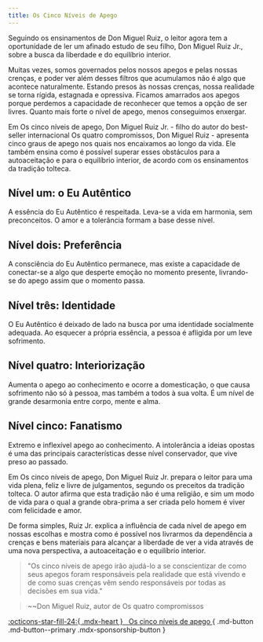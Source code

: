 ```yaml
---
title: Os Cinco Níveis de Apego
---
```


Seguindo os ensinamentos de Don Miguel Ruiz, o leitor agora tem a oportunidade de ler um afinado estudo de seu filho, Don Miguel Ruiz Jr., sobre a busca da liberdade e do equilíbrio interior.

 
Muitas vezes, somos governados pelos nossos apegos e pelas nossas crenças, e poder ver além desses filtros que acumulamos não é algo que acontece naturalmente. Estando presos às nossas crenças, nossa realidade se torna rígida, estagnada e opressiva. Ficamos amarrados aos apegos porque perdemos a capacidade de reconhecer que temos a opção de ser livres. Quanto mais forte o nível de apego, menos conseguimos enxergar.

Em Os cinco níveis de apego, Don Miguel Ruiz Jr. - filho do autor do best-seller internacional Os quatro compromissos, Don Miguel Ruiz - apresenta cinco graus de apego nos quais nos encaixamos ao longo da vida. Ele também ensina como é possível superar esses obstáculos para a autoaceitação e para o equilíbrio interior, de acordo com os ensinamentos da tradição tolteca.

 
## Nível um: o Eu Autêntico

A essência do Eu Autêntico é respeitada. Leva-se a vida em harmonia, sem preconceitos. O amor e a tolerância formam a base desse nível.

## Nível dois: Preferência

A consciência do Eu Autêntico permanece, mas existe a capacidade de conectar-se a algo que desperte emoção no momento presente, livrando-se do apego assim que o momento passa.

## Nível três: Identidade

O Eu Autêntico é deixado de lado na busca por uma identidade socialmente adequada. Ao esquecer a própria essência, a pessoa é afligida por um leve sofrimento.

## Nível quatro: Interiorização

Aumenta o apego ao conhecimento e ocorre a domesticação, o que causa sofrimento não só à pessoa, mas também a todos à sua volta. É um nível de grande desarmonia entre corpo, mente e alma.

## Nível cinco: Fanatismo

Extremo e inflexível apego ao conhecimento. A intolerância a ideias opostas é uma das principais características desse nível conservador, que vive preso ao passado.

 

Em Os cinco níveis de apego, Don Miguel Ruiz Jr. prepara o leitor para uma vida plena, feliz e livre de julgamentos, segundo os preceitos da tradição tolteca. O autor afirma que esta tradição não é uma religião, e sim um modo de vida para o qual a grande obra-prima a ser criada pelo homem é viver com felicidade e amor.

De forma simples, Ruiz Jr. explica a influência de cada nível de apego em nossas escolhas e mostra como é possível nos livrarmos da dependência a crenças e bens materiais para alcançar a liberdade de ver a vida através de uma nova perspectiva, a autoaceitação e o equilíbrio interior.

 

> "Os cinco níveis de apego irão ajudá-lo a se conscientizar de como seus apegos foram responsáveis pela realidade que está vivendo e de como suas crenças vêm sendo responsáveis por todas as decisões em sua vida." 

> ~~Don Miguel Ruiz, autor de Os quatro compromissos

[:octicons-star-fill-24:{ .mdx-heart } &nbsp; Os cinco níveis de apego ](https://os-cinco-niveis-de-apego.vercel.app/os-cinco-niveis-de-apego.pdf){ .md-button .md-button--primary .mdx-sponsorship-button }
